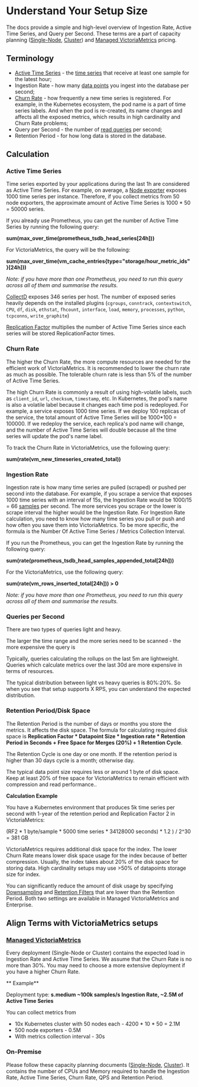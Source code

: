 # Understand Your Setup Size

The docs provide a simple and high-level overview of Ingestion Rate, Active Time Series, and Query per Second. These terms are a part of capacity planning ([Single-Node](https://docs.victoriametrics.com/Single-server-VictoriaMetrics.html#capacity-planning), [Cluster](https://docs.victoriametrics.com/Cluster-VictoriaMetrics.html#capacity-planning)) and [Managed VictoriaMetrics](https://docs.victoriametrics.com/managed_victoriametrics/) pricing.

## Terminology

- [Active Time Series](https://docs.victoriametrics.com/FAQ.html#what-is-an-active-time-series) - the [time series](https://docs.victoriametrics.com/keyConcepts.html#time-series) that receive at least one sample for the latest hour;
- Ingestion Rate - how many [data points](https://docs.victoriametrics.com/keyConcepts.html#raw-samples) you ingest into the database per second;
- [Churn Rate](https://docs.victoriametrics.com/FAQ.html#what-is-high-churn-rate) - how frequently a new time series is registered. For example, in the Kubernetes ecosystem, the pod name is a part of time series labels. And when the pod is re-created, its name changes and affects all the exposed metrics, which results in high cardinality and Churn Rate problems;
- Query per Second - the number of [read queries](https://docs.victoriametrics.com/keyConcepts.html#query-data) per second;
- Retention Period - for how long data is stored in the database.

## Calculation

### Active Time Series

Time series exported by your applications during the last 1h are considered as Active Time Series. For example, on average, a [Node exporter](https://prometheus.io/docs/guides/node-exporter/) exposes 1000 time series per instance. Therefore, if you collect metrics from 50 node exporters, the approximate amount of Active Time Series is 1000 * 50 = 50000 series.

If you already use Prometheus, you can get the number of Active Time Series by running the following query:

**sum(max_over_time(prometheus_tsdb_head_series[24h]))**

For VictoriaMetrics, the query will be the following:

**sum(max_over_time(vm_cache_entries{type="storage/hour_metric_ids"}[24h]))**

_Note: if you have more than one Prometheus, you need to run this query across all of them and summarise the results._

[CollectD](https://collectd.org/) exposes 346 series per host. The number of exposed series heavily depends on the installed plugins (`cgroups`, `conntrack`, `contextswitch`, `CPU`, `df`, `disk`, `ethstat`, `fhcount`, `interface`, `load`, `memory`, `processes`, `python`, `tcpconns`, `write_graphite`)

[Replication Factor](https://docs.victoriametrics.com/Cluster-VictoriaMetrics.html#replication-and-data-safety) multiplies the number of Active Time Series since each series will be stored ReplicationFactor times.


### Churn Rate

The higher the Churn Rate, the more compute resources are needed for the efficient work of VictoriaMetrics. It is recommended to lower the churn rate as much as possible. The tolerable churn rate is less than 5% of the number of Active Time Series.

The high Churn Rate is commonly a result of using high-volatile labels, such as `client_id`, `url`, `checksum`, `timestamp`, etc. In Kubernetes, the pod's name is also a volatile label because it changes each time pod is redeployed. For example, a service exposes 1000 time series. If we deploy 100 replicas of the service, the total amount of Active Time Series will be 1000*100 = 100000. If we redeploy the service, each replica's pod name will change, and the number of Active Time Series will double because all the time series will update the pod's name label.

To track the Churn Rate in VictoriaMetrics, use the following query:

**sum(rate(vm_new_timeseries_created_total))**


### Ingestion Rate

Ingestion rate is how many time series are pulled (scraped) or pushed per second into the database. For example, if you scrape a service that exposes 1000 time series with an interval of 15s, the Ingestion Rate would be 1000/15 = 66 [samples](https://docs.victoriametrics.com/keyConcepts.html#raw-samples) per second. The more services you scrape or the lower is scrape interval the higher would be the Ingestion Rate.
For Ingestion Rate calculation, you need to know how many time series you pull or push and how often you save them into VictoriaMetrics. To be more specific, the formula is the Number Of Active Time Series / Metrics Collection Interval.


If you run the Prometheus, you can get the Ingestion Rate by running the following query:

**sum(rate(prometheus_tsdb_head_samples_appended_total[24h]))**

For the VictoriaMetrics, use the following query:

**sum(rate(vm_rows_inserted_total[24h])) > 0**

_Note: if you have more than one Prometheus, you need to run this query across all of them and summarise the results._


### Queries per Second

There are two types of queries light and heavy.

The larger the time range and the more series need to be scanned - the more expensive the query is

Typically, queries calculating the rollups on the last 5m are lightweight.
Queries which calculate metrics over the last 30d are more expensive in terms of resources.

The typical distribution between light vs heavy queries is 80%:20%. So when you see that setup supports X RPS, you can understand the expected distribution.

### Retention Period/Disk Space

The Retention Period is the number of days or months you store the metrics. It affects the disk space. The formula for calculating required disk space is **Replication Factor * Datapoint Size * Ingestion rate * Retention Period in Seconds + Free Space for Merges (20%) + 1 Retention Cycle**.

The Retention Cycle is one day or one month. If the retention period is higher than 30 days cycle is a month; otherwise day.

The typical data point size requires less or around 1 byte of disk space. Keep at least 20% of free space for VictoriaMetrics to remain efficient with compression and read performance..

**Calculation Example**

You have a Kubernetes environment that produces 5k time series per second with 1-year of the retention period and Replication Factor 2 in VictoriaMetrics:

(RF2 * 1 byte/sample * 5000 time series * 34128000 seconds) * 1.2 ) / 2^30 = 381 GB

VictoriaMetrics requires additional disk space for the index. The lower Churn Rate means lower disk space usage for the index because of better compression.
Usually, the index takes about 20% of the disk space for storing data. High cardinality setups may use >50% of datapoints storage size for index.

You can significantly reduce the amount of disk usage by specifying [Downsampling](https://docs.victoriametrics.com/#downsampling) and [Retention Filters](https://docs.victoriametrics.com/#retention-filters) that are lower than the Retention Period. Both two settings are available in Managed VictoriaMetrics and Enterprise.


## Align Terms with VictoriaMetrics setups

### [Managed VictoriaMetrics](https://docs.victoriametrics.com/managed_victoriametrics/)

Every deployment (Single-Node or Cluster) contains the expected load in Ingestion Rate and Active Time Series. We assume that the Churn Rate is no more than 30%. You may need to choose a more extensive deployment if you have a higher Churn Rate.

**  Example**

Deployment type: **s.medium ~100k samples/s Ingestion Rate, ~2.5M of Active Time Series**

You can collect metrics from

- 10x Kubernetes cluster with 50 nodes each - 4200 * 10 * 50 = 2.1M
- 500 node exporters - 0.5M
- With metrics collection interval - 30s

### On-Premise

Please follow these capacity planning documents ([Single-Node](https://docs.victoriametrics.com/Single-server-VictoriaMetrics.html#capacity-planning), [Cluster](https://docs.victoriametrics.com/Cluster-VictoriaMetrics.html#capacity-planning)). It contains the number of CPUs and Memory required to handle the Ingestion Rate, Active Time Series, Churn Rate, QPS and Retention Period.
